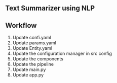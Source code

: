 ## Text Summarizer using NLP


## Workflow

1. Update confi.yaml 
2. Update params.yaml
3. Update Entity.yaml
4. Update the configuration manager in src config
5. Update the components
6. Update the pipeline
7. Update main.py
8. Update app.py